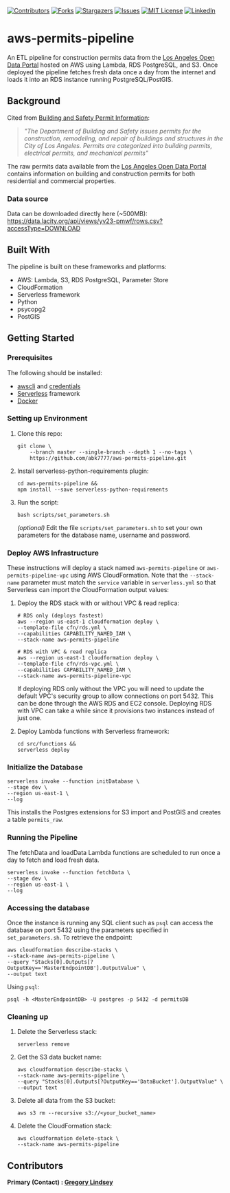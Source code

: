 [![Contributors][contributors-shield]][contributors-url]
[![Forks][forks-shield]][forks-url]
[![Stargazers][stars-shield]][stars-url]
[![Issues][issues-shield]][issues-url]
[![MIT License][license-shield]][license-url]
[![LinkedIn][linkedin-shield]][linkedin-url]

aws-permits-pipeline
==============================

An ETL pipeline for construction permits data from the [Los Angeles Open Data Portal](https://data.lacity.org/) hosted on AWS using  Lambda, RDS PostgreSQL, and S3. Once deployed the pipeline fetches fresh data once a day from the internet and loads it into an RDS instance running PostgreSQL/PostGIS. 

## Background
Cited from [Building and Safety Permit Information](https://data.lacity.org/A-Prosperous-City/Building-and-Safety-Permit-Information-Old/yv23-pmwf):<br>
>*"The Department of Building and Safety issues permits for the construction, remodeling, and repair of buildings and structures in the City of Los Angeles. Permits are categorized into building permits, electrical permits, and mechanical permits"*

The raw permits data available from the [Los Angeles Open Data Portal](https://data.lacity.org/) contains information on building and construction permits for both residential and commercial properties. 

### Data source
Data can be downloaded directly here (~500MB):<br>
https://data.lacity.org/api/views/yv23-pmwf/rows.csv?accessType=DOWNLOAD

## Built With
The pipeline is built on these frameworks and platforms:
* AWS: Lambda, S3, RDS PostgreSQL, Parameter Store
* CloudFormation
* Serverless framework
* Python
* psycopg2
* PostGIS

## Getting Started

### Prerequisites
The following should be installed:
* [awscli](https://docs.aws.amazon.com/cli/latest/userguide/install-cliv2.html) and [credentials](https://docs.aws.amazon.com/cli/latest/userguide/cli-chap-configure.html)
* [Serverless](https://www.serverless.com/framework/docs/getting-started/) framework
* [Docker](https://docs.docker.com/get-docker/)

### Setting up Environment
1. Clone this repo:
   ```
   git clone \
       --branch master --single-branch --depth 1 --no-tags \
       https://github.com/abk7777/aws-permits-pipeline.git
   ```

2. Install serverless-python-requirements plugin:
   ```
   cd aws-permits-pipeline &&
   npm install --save serverless-python-requirements
   ```
3. Run the script:
   ```
   bash scripts/set_parameters.sh
   ```
   *(optional)* Edit the file `scripts/set_parameters.sh` to set your own parameters for the database name, username and password.

### Deploy AWS Infrastructure
These instructions will deploy a stack named `aws-permits-pipeline` or `aws-permits-pipeline-vpc` using AWS CloudFormation. Note that the `--stack-name` parameter must match the `service` variable in `serverless.yml` so that Serverless can import the CloudFormation output values:

1. Deploy the RDS stack with or without VPC & read replica:
   
   ```
   # RDS only (deploys fastest)
   aws --region us-east-1 cloudformation deploy \
   --template-file cfn/rds.yml \
   --capabilities CAPABILITY_NAMED_IAM \
   --stack-name aws-permits-pipeline
   ```
   ```
   # RDS with VPC & read replica
   aws --region us-east-1 cloudformation deploy \
   --template-file cfn/rds-vpc.yml \
   --capabilities CAPABILITY_NAMED_IAM \
   --stack-name aws-permits-pipeline-vpc
   ```
   If deploying RDS only without the VPC you will need to update the default VPC's security group to allow connections on port 5432. This can be done through the AWS RDS and EC2 console. Deploying RDS with VPC can take a while since it provisions two instances instead of just one.

2. Deploy Lambda functions with Serverless framework:
   ```
   cd src/functions &&
   serverless deploy
   ```

### Initialize the Database
   ```
   serverless invoke --function initDatabase \
   --stage dev \
   --region us-east-1 \
   --log
   ```
   This installs the Postgres extensions for S3 import and PostGIS and creates a table `permits_raw`.

### Running the Pipeline
   The fetchData and loadData Lambda functions are scheduled to run once a day to fetch and load fresh data.
   ```
   serverless invoke --function fetchData \
   --stage dev \
   --region us-east-1 \
   --log
   ```

### Accessing the database
Once the instance is running any SQL client such as `psql` can access the database on port 5432 using the parameters specified in `set_parameters.sh`. To retrieve the endpoint:
   
   ```
   aws cloudformation describe-stacks \
   --stack-name aws-permits-pipeline \
   --query "Stacks[0].Outputs[?OutputKey=='MasterEndpointDB'].OutputValue" \
   --output text
   ```

   Using `psql`:
   ```
   psql -h <MasterEndpointDB> -U postgres -p 5432 -d permitsDB
   ```

### Cleaning up
1. Delete the Serverless stack:
   ```
   serverless remove
   ```
   
2. Get the S3 data bucket name:
   ```
   aws cloudformation describe-stacks \
   --stack-name aws-permits-pipeline \
   --query "Stacks[0].Outputs[?OutputKey=='DataBucket'].OutputValue" \
   --output text
   ```
   
3. Delete all data from the S3 bucket:
   ```
   aws s3 rm --recursive s3://<your_bucket_name>
   ```
4. Delete the CloudFormation stack:
   ```
   aws cloudformation delete-stack \
   --stack-name aws-permits-pipeline
   ```
   
## Contributors

**Primary (Contact) : [Gregory Lindsey](https://github.com/gclindsey)**

[contributors-shield]: https://img.shields.io/github/contributors/abk7777/aws-permits-pipeline.svg?style=flat-square
[contributors-url]: https://github.com/abk7777/aws-permits-pipeline/graphs/contributors
[forks-shield]: https://img.shields.io/github/forks/abk7777/aws-permits-pipeline.svg?style=flat-square
[forks-url]: https://github.com/abk7777/aws-permits-pipeline/network/members
[stars-shield]: https://img.shields.io/github/stars/abk7777/aws-permits-pipeline.svg?style=flat-square
[stars-url]: https://github.com/abk7777/aws-permits-pipeline/stargazers
[issues-shield]: https://img.shields.io/github/issues/abk7777/aws-permits-pipeline.svg?style=flat-square
[issues-url]: https://github.com/abk7777/aws-permits-pipeline/issues
[license-shield]: https://img.shields.io/github/license/abk7777/aws-permits-pipeline.svg?style=flat-square
[license-url]: https://github.com/abk7777/aws-permits-pipeline/blob/master/LICENSE
[linkedin-shield]: https://img.shields.io/badge/-LinkedIn-black.svg?style=flat-square&logo=linkedin&colorB=555
[linkedin-url]: https://linkedin.com/in/gregory-lindsey/
